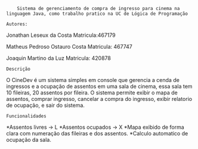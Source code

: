         Sistema de gerenciamento de compra de ingresso para cinema na linguagem Java, como trabalho pratico na UC de Lógica de Programação

    Autores:
Jonathan Leseux da Costa
Matricula:467179

Matheus Pedroso Ostauro Costa
Matricula: 467747

Joaquin Martino da Luz
Matricula: 420878

    Descrição
O CineDev é um sistema simples em console que gerencia a cenda de ingressos e a ocupação de assentos em uma sala de cinema, essa sala tem 10 fileiras, 20 assentos por fileira.
O sistema permite exibir o mapa de assentos, comprar ingresso, cancelar a compra do ingresso, exibir relatorio de ocupação, e sair do sistema.

    Funcionalidades
*Assentos livres -> L
*Assentos ocupados -> X
*Mapa exibido de forma clara com numeração das fileiras e dos assentos.
*Calculo automatico de ocupação da sala.

    
